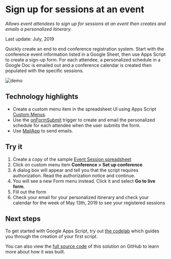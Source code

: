# Sign up for sessions at an event

_Allows event attendees to sign up for sessions at an event then creates and emails a personalized itinerary._

Last update: July, 2019

Quickly create an end to end conference registration system. Start with the
conference event information listed in a Google Sheet, then use Apps Script to
create a sign-up form. For each attendee, a personalized schedule in a Google
Doc is emailed out and a conference calendar is created then populated with the
specific sessions.

![demo](https://cdn.jsdelivr.net/gh/gsuitedevs/solutions@master/event-session-signup/event-signup.jpg)

## Technology highlights

- Create a custom menu item in the spreadsheet UI using Apps Script [Custom Menus](https://developers.google.com/apps-script/guides/menus).
- Use the [onFormSubmit](https://developers.google.com/apps-script/guides/triggers/events#form-submit_4)
  trigger to create and email the personalized schedule for each attendee when
  the user submits the form.
- Use [MailApp](https://developers.google.com/apps-script/reference/mail/mail-app) to send emails.

## Try it

1. Create a copy of the sample [Event Session spreadsheet](https://docs.google.com/spreadsheets/d/1cpGsysprd5zl8VHYs4njsTSXwGxMA7DZPCW5o2EhR_8/copy)
1. Click on custom menu item **Conference > Set up conference**
1. A dialog box will appear and tell you that the script requires authorization. Read the authorization notice and continue.
1. You will see a new Form menu instead. Click it and select **Go to live form**.
1. Fill out the form
1. Check your email for your personalized itinerary and check your calendar for the week of May 13th, 2019 to see your registered sessions

## Next steps

To get started with Google Apps Script, try out [the codelab][codelab]
which guides you through the creation of your first script.

You can also view the [full source code][github] of this solution on GitHub to
learn more about how it was built.

[codelab]: https://codelabs.developers.google.com/codelabs/apps-script-intro
[github]: https://github.com/gsuitedevs/solutions/blob/master/event-session-signup
